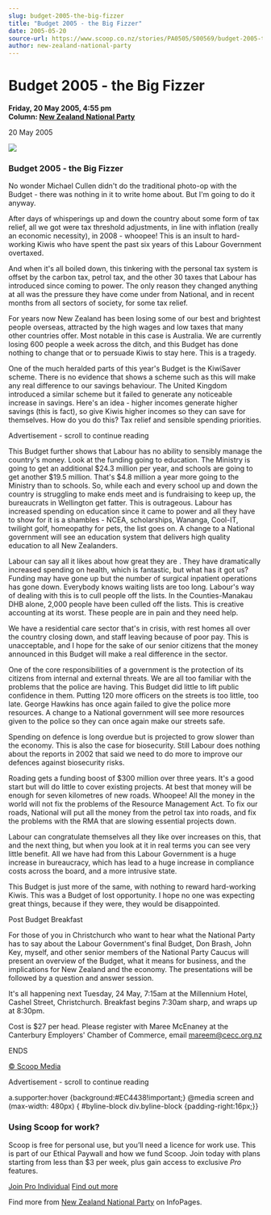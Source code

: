 ```yaml
---
slug: budget-2005-the-big-fizzer
title: "Budget 2005 - the Big Fizzer"
date: 2005-05-20
source-url: https://www.scoop.co.nz/stories/PA0505/S00569/budget-2005-the-big-fizzer.htm
author: new-zealand-national-party
---
```

Budget 2005 - the Big Fizzer
============================

**Friday, 20 May 2005, 4:55 pm**  
**Column: [New Zealand National Party](https://info.scoop.co.nz/New_Zealand_National_Party)**

20 May 2005

![](http://img.scoop.co.nz/stories/images/0505/3a86d44926580fefbb9e.jpeg)

### Budget 2005 - the Big Fizzer

No wonder Michael Cullen didn't do the traditional photo-op with the Budget - there was nothing in it to write home about. But I'm going to do it anyway.

After days of whisperings up and down the country about some form of tax relief, all we got were tax threshold adjustments, in line with inflation (really an economic necessity), in 2008 - whoopee! This is an insult to hard-working Kiwis who have spent the past six years of this Labour Government overtaxed.

And when it's all boiled down, this tinkering with the personal tax system is offset by the carbon tax, petrol tax, and the other 30 taxes that Labour has introduced since coming to power. The only reason they changed anything at all was the pressure they have come under from National, and in recent months from all sectors of society, for some tax relief.

For years now New Zealand has been losing some of our best and brightest people overseas, attracted by the high wages and low taxes that many other countries offer. Most notable in this case is Australia. We are currently losing 600 people a week across the ditch, and this Budget has done nothing to change that or to persuade Kiwis to stay here. This is a tragedy.

One of the much heralded parts of this year's Budget is the KiwiSaver scheme. There is no evidence that shows a scheme such as this will make any real difference to our savings behaviour. The United Kingdom introduced a similar scheme but it failed to generate any noticeable increase in savings. Here's an idea - higher incomes generate higher savings (this is fact), so give Kiwis higher incomes so they can save for themselves. How do you do this? Tax relief and sensible spending priorities.

Advertisement - scroll to continue reading





This Budget further shows that Labour has no ability to sensibly manage the country's money. Look at the funding going to education. The Ministry is going to get an additional $24.3 million per year, and schools are going to get another $19.5 million. That's $4.8 million a year more going to the Ministry than to schools. So, while each and every school up and down the country is struggling to make ends meet and is fundraising to keep up, the bureaucrats in Wellington get fatter. This is outrageous. Labour has increased spending on education since it came to power and all they have to show for it is a shambles - NCEA, scholarships, Wananga, Cool-IT, twilight golf, homeopathy for pets, the list goes on. A change to a National government will see an education system that delivers high quality education to all New Zealanders.

Labour can say all it likes about how great they are . They have dramatically increased spending on health, which is fantastic, but what has it got us? Funding may have gone up but the number of surgical inpatient operations has gone down. Everybody knows waiting lists are too long. Labour's way of dealing with this is to cull people off the lists. In the Counties-Manakau DHB alone, 2,000 people have been culled off the lists. This is creative accounting at its worst. These people are in pain and they need help.

We have a residential care sector that's in crisis, with rest homes all over the country closing down, and staff leaving because of poor pay. This is unacceptable, and I hope for the sake of our senior citizens that the money announced in this Budget will make a real difference in the sector.

One of the core responsibilities of a government is the protection of its citizens from internal and external threats. We are all too familiar with the problems that the police are having. This Budget did little to lift public confidence in them. Putting 120 more officers on the streets is too little, too late. George Hawkins has once again failed to give the police more resources. A change to a National government will see more resources given to the police so they can once again make our streets safe.

Spending on defence is long overdue but is projected to grow slower than the economy. This is also the case for biosecurity. Still Labour does nothing about the reports in 2002 that said we need to do more to improve our defences against biosecurity risks.

Roading gets a funding boost of $300 million over three years. It's a good start but will do little to cover existing projects. At best that money will be enough for seven kilometres of new roads. Whoopee! All the money in the world will not fix the problems of the Resource Management Act. To fix our roads, National will put all the money from the petrol tax into roads, and fix the problems with the RMA that are slowing essential projects down.

Labour can congratulate themselves all they like over increases on this, that and the next thing, but when you look at it in real terms you can see very little benefit. All we have had from this Labour Government is a huge increase in bureaucracy, which has lead to a huge increase in compliance costs across the board, and a more intrusive state.

This Budget is just more of the same, with nothing to reward hard-working Kiwis. This was a Budget of lost opportunity. I hope no one was expecting great things, because if they were, they would be disappointed.

Post Budget Breakfast

For those of you in Christchurch who want to hear what the National Party has to say about the Labour Government's final Budget, Don Brash, John Key, myself, and other senior members of the National Party Caucus will present an overview of the Budget, what it means for business, and the implications for New Zealand and the economy. The presentations will be followed by a question and answer session.

It's all happening next Tuesday, 24 May, 7:15am at the Millennium Hotel, Cashel Street, Christchurch. Breakfast begins 7:30am sharp, and wraps up at 8:30pm.

Cost is $27 per head. Please register with Maree McEnaney at the Canterbury Employers' Chamber of Commerce, email mareem@cecc.org.nz

ENDS  

[© Scoop Media](http://www.scoop.co.nz/about/terms.html)  

Advertisement - scroll to continue reading



a.supporter:hover {background:#EC4438!important;} @media screen and (max-width: 480px) { #byline-block div.byline-block {padding-right:16px;}}

### Using Scoop for work?

Scoop is free for personal use, but you’ll need a licence for work use. This is part of our Ethical Paywall and how we fund Scoop. Join today with plans starting from less than $3 per week, plus gain access to exclusive _Pro_ features.  
  
[Join Pro Individual](https://pro.scoop.co.nz/Individual/?from=ProIn24) [Find out more](https://pro.scoop.co.nz/using-scoop-for-work/?from=ProIn24)

Find more from [New Zealand National Party](https://info.scoop.co.nz/New_Zealand_National_Party) on InfoPages.